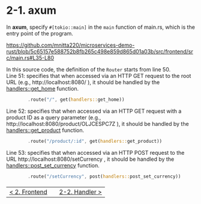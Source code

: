 # 2-1. axum

In **axum**, specify `#[tokio::main]` in the `main` function of main.rs, which is the entry point of the program.

https://github.com/mnitta220/microservices-demo-rust/blob/5c65157e588752b8fb265c498e859d865d01a03b/src/frontend/src/main.rs#L35-L80

In this source code, the definition of the `Router` starts from line 50.  
Line 51: specifies that when accessed via an HTTP GET request to the root URL (e.g., http://localhost:8080/ ), it should be handled by the [handlers::get_home](https://github.com/mnitta220/microservices-demo-rust/blob/5c65157e588752b8fb265c498e859d865d01a03b/src/frontend/src/handlers.rs#L49-L58) function.

```rust
        .route("/", get(handlers::get_home))
```

Line 52: specifies that when accessed via an HTTP GET request with a product ID as a query parameter (e.g., http://localhost:8080/product/OLJCESPC7Z ), it should be handled by the [handlers::get_product](https://github.com/mnitta220/microservices-demo-rust/blob/5c65157e588752b8fb265c498e859d865d01a03b/src/frontend/src/handlers.rs#L60-L72) function.

```rust
        .route("/product/:id", get(handlers::get_product))
```

Line 53: specifies that when accessed via an HTTP POST request to the URL http://localhost:8080/setCurrency , it should be handled by the [handlers::post_set_currency](https://github.com/mnitta220/microservices-demo-rust/blob/5c65157e588752b8fb265c498e859d865d01a03b/src/frontend/src/handlers.rs#L90-L107) function.

```rust
        .route("/setCurrency", post(handlers::post_set_currency))
```

<table style="width: 90%; margin-top: 20px;">
<tr>
<td style="text-align: left"><a href="./2-0.frontend.md">&lt;&nbsp;2. Frontend</a></td>
<td></td>
<td style="text-align: right"><a href="./2-2.handler.md">2-2. Handler&nbsp;&gt;</a></td>
</tr>
</table>
